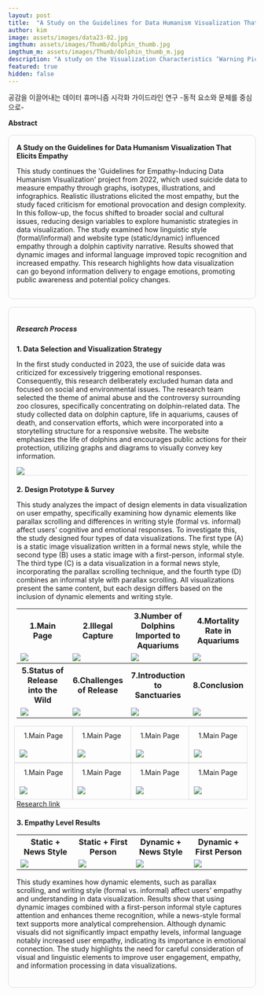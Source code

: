 ```yaml
---
layout: post
title:  "A Study on the Guidelines for Data Humanism Visualization That Elicits Empathy"
author: kim
image: assets/images/data23-02.jpg
imgthum: assets/images/Thumb/dolphin_thumb.jpg
imgthum_m: assets/images/Thumb/dolphin_thumb_m.jpg
description: "A study on the Visualization Characteristics ‘Warning Pictogram’ for climate disaster guidance"
featured: true
hidden: false
---
```



공감을 이끌어내는 데이터 휴머니즘 시각화 가이드라인 연구 -동적 요소와 문체를 중심으로-

<div class="row justify-content-between" style="">
    <div class="top_title">
        <b>Abstract</b>
    </div>
    <div class="col-md-12">
        <div style="margin-bottom:1rem;">
            <div style="border:1px solid #ddd; padding:1rem;margin:1rem 0;border-radius:10px;">
                <b>A Study on the Guidelines for Data Humanism Visualization That Elicits Empathy</b>
                <P>This study continues the 'Guidelines for Empathy-Inducing Data Humanism Visualization' project from 2022, which used suicide data to measure empathy through graphs, isotypes, illustrations, and infographics. Realistic illustrations elicited the most empathy, but the study faced criticism for emotional provocation and design complexity. In this follow-up, the focus shifted to broader social and cultural issues, reducing design variables to explore humanistic strategies in data visualization. The study examined how linguistic style (formal/informal) and website type (static/dynamic) influenced empathy through a dolphin captivity narrative. Results showed that dynamic images and informal language improved topic recognition and increased empathy. This research highlights how data visualization can go beyond information delivery to engage emotions, promoting public awareness and potential policy changes.</P>
            </div>
            <div style="border:1px solid #ddd; padding:1rem;margin:1rem 0;border-radius:10px;">
                <h5>Research Process</h5>
                <div style="border-bottom:1px solid #ddd;margin:20px auto;">
                    <b>1. Data Selection and Visualization Strategy</b>
                    <P>In the first study conducted in 2023, the use of suicide data was criticized for excessively triggering emotional responses. Consequently, this research deliberately excluded human data and focused on social and environmental issues. The research team selected the theme of animal abuse and the controversy surrounding zoo closures, specifically concentrating on dolphin-related data. The study collected data on dolphin capture, life in aquariums, causes of death, and conservation efforts, which were incorporated into a storytelling structure for a responsive website. The website emphasizes the life of dolphins and encourages public actions for their protection, utilizing graphs and diagrams to visually convey key information.</p>
                    <img src="/InfoViz-Lab/assets/images/sketch.jpg">
                </div>
                <div style="border-bottom:1px solid #ddd;margin:20px auto;">
                    <b>2. Design Prototype & Survey</b>
                    <P>This study analyzes the impact of design elements in data visualization on user empathy, specifically examining how dynamic elements like parallax scrolling and differences in writing style (formal vs. informal) affect users' cognitive and emotional responses. To investigate this, the study designed four types of data visualizations. The first type (A) is a static image visualization written in a formal news style, while the second type (B) uses a static image with a first-person, informal style. The third type (C) is a data visualization in a formal news style, incorporating the parallax scrolling technique, and the fourth type (D) combines an informal style with parallax scrolling. All visualizations present the same content, but each design differs based on the inclusion of dynamic elements and writing style.</p>
                    <table class="table_basic">
                        <colgroup>
                            <col width="25%"/>
                            <col width="25%"/>
                            <col width="25%"/>
                            <col width="25%"/>
                        </colgroup>
                        <tbody>
                            <tr>
                                <th>1.Main Page</th>
                                <th>2.Illegal Capture</th>
                                <th>3.Number of Dolphins Imported to Aquariums</th>
                                <th>4.Mortality Rate in Aquariums</th>
                            </tr>
                            <tr>
                                <td><img src="/InfoViz-Lab/assets/images/miniimage/1.png"></td>
                                <td><img src="/InfoViz-Lab/assets/images/miniimage/2.png"></td>
                                <td><img src="/InfoViz-Lab/assets/images/miniimage/3.png"></td>
                                <td><img src="/InfoViz-Lab/assets/images/miniimage/4.png"></td>
                            </tr>
                            <tr>
                                <th>5.Status of Release into the Wild</th>
                                <th>6.Challenges of Release</th>
                                <th>7.Introduction to Sanctuaries</th>
                                <th>8.Conclusion</th>
                            </tr>
                            <tr>
                                <td><img src="/InfoViz-Lab/assets/images/miniimage/5.png"></td>
                                <td><img src="/InfoViz-Lab/assets/images/miniimage/7.png"></td>
                                <td><img src="/InfoViz-Lab/assets/images/miniimage/8.png"></td>
                                <td><img src="/InfoViz-Lab/assets/images/miniimage/11.png"></td>
                            </tr>
                        </tbody>
                    </table>
                    <style>
                        .table_made{width:100%;}
                        .table_cell{display:inline-block;width:calc(100% / 4);border:1px solid #ddd;margin-left:-5px;}
                        .table_cell:nth-child(4n){}
                        .table_title{text-align:center;padding:10px;}
                        .table_img{padding:10px;}
                    </style>
                    <div class="table_made table_mo">
                        <div class="table_cell">
                            <div class="table_title">1.Main Page</div>
                            <div class="table_img"><img src="/InfoViz-Lab/assets/images/miniimage/1.png"></div>
                        </div>
                        <div class="table_cell">
                            <div class="table_title">1.Main Page</div>
                            <div class="table_img"><img src="/InfoViz-Lab/assets/images/miniimage/2.png"></div>
                        </div>
                        <div class="table_cell">
                            <div class="table_title">1.Main Page</div>
                            <div class="table_img"><img src="/InfoViz-Lab/assets/images/miniimage/3.png"></div>
                        </div>
                        <div class="table_cell">
                            <div class="table_title">1.Main Page</div>
                            <div class="table_img"><img src="/InfoViz-Lab/assets/images/miniimage/4.png"></div>
                        </div>
                        <div class="table_cell">
                            <div class="table_title">1.Main Page</div>
                            <div class="table_img"><img src="/InfoViz-Lab/assets/images/miniimage/5.png"></div>
                        </div>
                        <div class="table_cell">
                            <div class="table_title">1.Main Page</div>
                            <div class="table_img"><img src="/InfoViz-Lab/assets/images/miniimage/7.png"></div>
                        </div>
                        <div class="table_cell">
                            <div class="table_title">1.Main Page</div>
                            <div class="table_img"><img src="/InfoViz-Lab/assets/images/miniimage/8.png"></div>
                        </div>
                        <div class="table_cell">
                            <div class="table_title">1.Main Page</div>
                            <div class="table_img"><img src="/InfoViz-Lab/assets/images/miniimage/11.png"></div>
                        </div>
                    </div>
                    <a href="https://docs.google.com/forms/d/e/1FAIpQLSetEU7rrfFxDau8dh2hQ-TGsATpHY6BCKhMElI-7VjGW0cFOQ/viewform?fbzx=1248273200252158058
                    "  target='_blank' class="link_btn">Research link</a>
                </div>
                <div style="margin:20px auto;">
                    <b>3. Empathy Level Results</b>
                    <table class="table_basic">
                        <colgroup>
                            <col width="25%"/>
                            <col width="25%"/>
                            <col width="25%"/>
                            <col width="25%"/>
                        </colgroup>
                        <tbody>
                            <tr>
                                <th>Static + News Style</th>
                                <th>Static + First Person</th>
                                <th>Dynamic + News Style</th>
                                <th>Dynamic + First Person</th>
                            </tr>
                            <tr>
                                <td><img src="/InfoViz-Lab/assets/images/miniimage/1.png"></td>
                                <td><img src="/InfoViz-Lab/assets/images/miniimage/1_2.png"></td>
                                <td><img src="/InfoViz-Lab/assets/images/miniimage/2_3.png"></td>
                                <td><img src="/InfoViz-Lab/assets/images/miniimage/7_4.png"></td>
                            </tr>
                        </tbody>
                    </table>
                    <P>This study examines how dynamic elements, such as parallax scrolling, and writing style (formal vs. informal) affect users' empathy and understanding in data visualization. Results show that using dynamic images combined with a first-person informal style captures attention and enhances theme recognition, while a news-style formal text supports more analytical comprehension. Although dynamic visuals did not significantly impact empathy levels, informal language notably increased user empathy, indicating its importance in emotional connection. The study highlights the need for careful consideration of visual and linguistic elements to improve user engagement, empathy, and information processing in data visualizations.</p>
                </div>
            </div>
        </div>
    </div>
</div>

